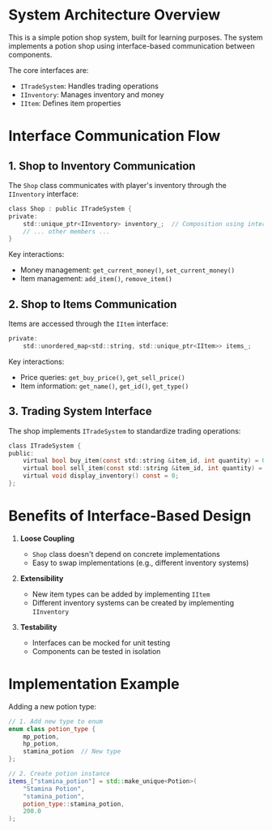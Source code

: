 # System Architecture Overview

This is a simple potion shop system, built for learning purposes.
The system implements a potion shop using interface-based communication between components.

The core interfaces are:

- `ITradeSystem`: Handles trading operations
- `IInventory`: Manages inventory and money
- `IItem`: Defines item properties

# Interface Communication Flow

## 1. Shop to Inventory Communication

The `Shop` class communicates with player's inventory through the `IInventory` interface:

```cpp:GameDev/TinyShoppingSystem/shop.h
class Shop : public ITradeSystem {
private:
    std::unique_ptr<IInventory> inventory_;  // Composition using interface
    // ... other members ...
}
```

Key interactions:

- Money management: `get_current_money()`, `set_current_money()`
- Item management: `add_item()`, `remove_item()`

## 2. Shop to Items Communication

Items are accessed through the `IItem` interface:

```cpp:GameDev/TinyShoppingSystem/shop.h
private:
    std::unordered_map<std::string, std::unique_ptr<IItem>> items_;
```

Key interactions:

- Price queries: `get_buy_price()`, `get_sell_price()`
- Item information: `get_name()`, `get_id()`, `get_type()`

## 3. Trading System Interface

The shop implements `ITradeSystem` to standardize trading operations:

```cpp:GameDev/TinyShoppingSystem/ITradeSystem.h
class ITradeSystem {
public:
    virtual bool buy_item(const std::string &item_id, int quantity) = 0;
    virtual bool sell_item(const std::string &item_id, int quantity) = 0;
    virtual void display_inventory() const = 0;
};
```

# Benefits of Interface-Based Design

1. **Loose Coupling**

   - `Shop` class doesn't depend on concrete implementations
   - Easy to swap implementations (e.g., different inventory systems)

2. **Extensibility**

   - New item types can be added by implementing `IItem`
   - Different inventory systems can be created by implementing `IInventory`

3. **Testability**
   - Interfaces can be mocked for unit testing
   - Components can be tested in isolation

# Implementation Example

Adding a new potion type:

```cpp
// 1. Add new type to enum
enum class potion_type {
    mp_potion,
    hp_potion,
    stamina_potion  // New type
};

// 2. Create potion instance
items_["stamina_potion"] = std::make_unique<Potion>(
    "Stamina Potion",
    "stamina_potion",
    potion_type::stamina_potion,
    200.0
);
```
